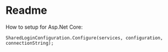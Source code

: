 # Readme

How to setup for Asp.Net Core:

`SharedLoginConfiguration.Configure(services, configuration, connectionString);`
